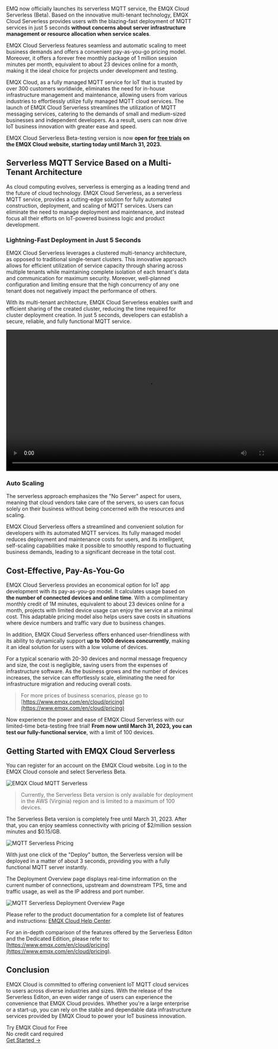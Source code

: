 EMQ now officially launches its serverless MQTT service, the EMQX Cloud Serverless (Beta). Based on the innovative multi-tenant technology, EMQX Cloud Serverless provides users with the blazing-fast deployment of MQTT services in just 5 seconds **without concerns about server infrastructure management or resource allocation when service scales**.

EMQX Cloud Serverless features seamless and automatic scaling to meet business demands and offers a convenient pay-as-you-go pricing model. Moreover, it offers a forever free monthly package of 1 million session minutes per month, equivalent to about 23 devices online for a month, making it the ideal choice for projects under development and testing.

EMQX Cloud, as a fully managed MQTT service for IoT that is trusted by over 300 customers worldwide, eliminates the need for in-house infrastructure management and maintenance, allowing users from various industries to effortlessly utilize fully managed MQTT cloud services. The launch of EMQX Cloud Serverless streamlines the utilization of MQTT messaging services, catering to the demands of small and medium-sized businesses and independent developers. As a result, users can now drive IoT business innovation with greater ease and speed.

EMQX Cloud Serverless Beta-testing version is now **open for** [**free trials**](https://www.emqx.com/en/cloud/pricing) **on the EMQX Cloud website, starting today until March 31, 2023.**

## Serverless MQTT Service Based on a Multi-Tenant Architecture

As cloud computing evolves, serverless is emerging as a leading trend and the future of cloud technology. EMQX Cloud Serverless, as a serverless MQTT service, provides a cutting-edge solution for fully automated construction, deployment, and scaling of MQTT services. Users can eliminate the need to manage deployment and maintenance, and instead focus all their efforts on IoT-powered business logic and product development.

### Lightning-Fast Deployment in Just 5 Seconds

EMQX Cloud Serverless leverages a clustered multi-tenancy architecture, as opposed to traditional single-tenant clusters. This innovative approach allows for efficient utilization of service capacity through sharing across multiple tenants while maintaining complete isolation of each tenant's data and communication for maximum security. Moreover, well-planned configuration and limiting ensure that the high concurrency of any one tenant does not negatively impact the performance of others.

With its multi-tenant architecture, EMQX Cloud Serverless enables swift and efficient sharing of the created cluster, reducing the time required for cluster deployment creation. In just 5 seconds, developers can establish a secure, reliable, and fully functional MQTT service.

<video controls width="760px">
    <source src="https://cdn.emqx.com/video/emqx-cloud-serverless-launched-en.mp4" type="video/mp4">
</video>

### Auto Scaling

The serverless approach emphasizes the "No Server" aspect for users, meaning that cloud vendors take care of the servers, so users can focus solely on their business without being concerned with the resources and scaling.

EMQX Cloud Serverless offers a streamlined and convenient solution for developers with its automated MQTT services. Its fully managed model reduces deployment and maintenance costs for users, and its intelligent, self-scaling capabilities make it possible to smoothly respond to fluctuating business demands, leading to a significant decrease in the total cost.

## Cost-Effective, Pay-As-You-Go

EMQX Cloud Serverless provides an economical option for IoT app development with its pay-as-you-go model. It calculates usage based on **the number of connected devices and online time**. With a complimentary monthly credit of 1M minutes, equivalent to about 23 devices online for a month, projects with limited device usage can enjoy the service at a minimal cost. This adaptable pricing model also helps users save costs in situations where device numbers and traffic vary due to business changes.

In addition, EMQX Cloud Serverless offers enhanced user-friendliness with its ability to dynamically support **up to 1000 devices concurrently**, making it an ideal solution for users with a low volume of devices. 

For a typical scenario with 20-30 devices and normal message frequency and size, the cost is negligible, saving users from the expenses of infrastructure software. As the business grows and the number of devices increases, the service can effortlessly scale, eliminating the need for infrastructure migration and reducing overall costs.

>  For more prices of business scenarios, please go to [https://www.emqx.com/en/cloud/pricing](https://www.emqx.com/en/cloud/pricing) 

Now experience the power and ease of EMQX Cloud Serverless with our limited-time beta-testing free trial! **From now until March 31, 2023, you can test our fully-functional service**, with a limit of 100 devices. 

## Getting Started with EMQX Cloud Serverless

You can register for an account on the EMQX Cloud website. Log in to the EMQX Cloud console and select Serverless Beta.

![EMQX Cloud MQTT Serverless](https://assets.emqx.com/images/00e027354c50d8311411369338892cae.png)

> Currently, the Serverless Beta version is only available for deployment in the AWS (Virginia) region and is limited to a maximum of 100 devices.

The Serverless Beta version is completely free until March 31, 2023. After that, you can enjoy seamless connectivity with pricing of $2/million session minutes and $0.15/GB.

![MQTT Serverless Pricing](https://assets.emqx.com/images/ad17a74ed8a96ac3166bf1d97f90c9b9.png)

With just one click of the "Deploy" button, the Serverless version will be deployed in a matter of about 3 seconds, providing you with a fully functional MQTT server instantly.

The Deployment Overview page displays real-time information on the current number of connections, upstream and downstream TPS, time and traffic usage, as well as the IP address and port number.

![MQTT Serverless Deployment Overview Page](https://assets.emqx.com/images/72717ab511e885f9f74029039b541d71.png)

Please refer to the product documentation for a complete list of features and instructions: [EMQX Cloud Help Center](https://docs.emqx.com/zh/cloud/latest/).

For an in-depth comparison of the features offered by the Serverless Editon and the Dedicated Edition, please refer to: [https://www.emqx.com/en/cloud/pricing](https://www.emqx.com/en/cloud/pricing).

## Conclusion

EMQX Cloud is committed to offering convenient IoT MQTT cloud services to users across diverse industries and sizes. With the release of the Serverless Editon, an even wider range of users can experience the convenience that EMQX Cloud provides. Whether you're a large enterprise or a start-up, you can rely on the stable and dependable data infrastructure services provided by EMQX Cloud to power your IoT business innovation.


<section class="promotion">
    <div>
        Try EMQX Cloud for Free
        <div class="is-size-14 is-text-normal has-text-weight-normal">No credit card required</div>
    </div>
    <a href="https://accounts.emqx.com/signup?continue=https://cloud-intl.emqx.com/console/deployments/0?oper=new" class="button is-gradient px-5">Get Started →</a>
</section>
